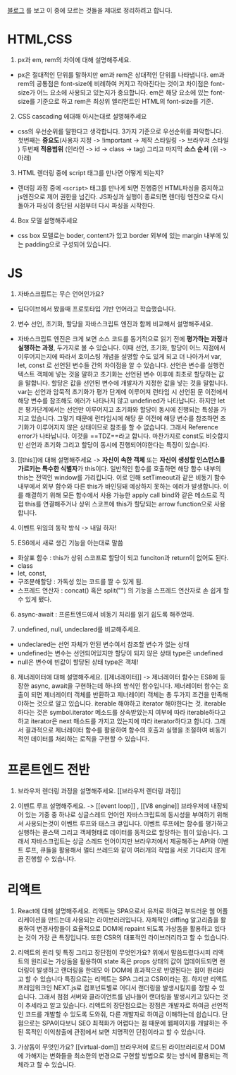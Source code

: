[블로그](https://velog.io/@arthur/%EC%A7%80%EA%B8%88%EA%B9%8C%EC%A7%80-%EB%B0%9B%EC%95%98%EB%8D%98-%EC%8B%A0%EC%9E%85-%ED%94%84%EB%A1%A0%ED%8A%B8%EC%97%94%EB%93%9C-%EB%A9%B4%EC%A0%91-%EC%A7%88%EB%AC%B8%EB%93%A4#%EC%9A%B4%EC%98%81%EC%B2%B4%EC%A0%9C) 를 보고 이 중에 모르는 것들을 제대로 정리하려고 합니다.

# HTML,CSS 
1. px과 em, rem의 차이에 대해 설명해주세요. 
- px은 절대적인 단위를 말하지만 em과 rem은 상대적인 단위를 나타냅니다. em과 rem의 공통점은 font-size에 비례하여 커지고 작아진다는 것이고 차이점은 font-size가 어느 요소에 사용되고 있는지가 중요합니다. em은 해당 요소에 있는 font-size를 기준으로 하고 rem은 최상위 엘리먼트인 HTML의 font-size를 기준.

2. CSS cascading 에대해 아시는대로 설명해주세요 
- css의 우선순위를 말한다고 생각합니다. 3가지 기준으로 우선순위를 파악합니다. 첫번째는 **중요도**(사용자 지정 -> !important -> 제작 스타일링 -> 브라우저 스타일 ) 두번째 **적용범위** (인라인 -> id -> class -> tag) 그리고 마지막 **소스 순서** (위 -> 아래)

3. HTML 렌더링 중에 script 태그를 만나면 어떻게 되는지?
- 렌더링 과정 중에 `<script>` 태그를 만나게 되면 진행중인 HTML파싱을 중지하고 js엔진으로 제어 권한을 넘긴다. JS파싱과 실행이 종료되면 렌더링 엔진으로 다시 돌아가 파싱이 중단된 시점부터 다시 파싱을 시작한다.

4. Box 모델 설명해주세요
- css box 모델로는 boder, content가 있고 border 외부에 있는 margin 내부에 있는 padding으로 구성되어 있습니다. 

# JS
1. 자바스크립트는 무슨 언어인가요?
- 딥다이브에서 봤을때 프로토타입 기반 언어라고 학습했습니다. 

2. 변수 선언, 초기화, 할당을 자바스크립트 엔진과 함께 비교해서 설명해주세요.
- 자바스크립트 엔진은 크게 보면 소스 코드를 동기적으로 읽기 전에 **평가하는 과정**과 **실행하는 과정**, 두가지로 볼 수 있습니다. 이때 선언, 초기화, 할당이 어느 지점에서 이루어지는지에 따라서 호이스팅 개념을 설명할 수도 있게 되고 더 나아가서 var, let, const 로 선언된 변수들 간의 차이점을 알 수 있습니다.  선언은 변수를 실행컨텍스트 객체에 넣는 것을 말하고 초기화는 선언된 변수 이후에 최초로 할당하는 값을 말합니다. 할당은 값을 선언된 변수에 개발자가 지정한 값을 넣는 것을 말합니다.  var는 선언과 암묵적 초기화가 평가 단계에 이루어져 런타임 시 선언된 문 이전에서 해당 변수를 참조해도 에러가 나타나지 않고 undefined가 나타납니다. 하지만 let은 평가단계에서는 선언만 이루어지고 초기화와 할당이 동시에 진행되는 특성을 가지고 있습니다. 그렇기 때문에 런타임시에 해당 문 이전에 해당 변수를 참조하면 초기화가 이루어지지 않은 상태이므로 참조를 할 수 없습니다. 그래서 Reference error가 나타납니다. 이것을 ==TDZ==라고 합니다. 마찬가지로 const도 비슷합지만 선언과 초기화 그리고 할당이 동시에 진행되어야한다는 특징이 있습니다. 

3. [[this]]에 대해 설명해주세요 
-> **자신이 속한 객체** 또는  **자신이 생성할 인스턴스를 가르키는 특수한 식별자**가 this이다. 일반적인 함수를 호출하면 해당 함수 내부의 this는 전역인 window를 가리킵니다. 이로 인해 setTimeout과 같은 비동기 함수 내부에서 외부 함수와 다른 this가 바인딩돼 예상하지 못하는 에러가 발생합니다. 이를 해결하기 위해 모든 함수에서 사용 가능한 apply call bind와 같은 메소드로 직접 this를 연결해주거나 상위 스코프에 this가 할당되는 arrow function으로 사용합니다. 

4. 이벤트 위임의 동작 방식
-> 내일 하자! 


5. ES6에서 새로 생긴 기능을 아는대로 말씀
- 화살표 함수 : this가 상위 스코프로 할당이 되고 funciton과 return이 없어도 된다. 
- class 
- let, const,
- 구조분해할당 : 가독성 있는 코드를 짤 수 있게 됨. 
- 스프레드 연산자 : concat() 혹은 split("") 의 기능을 스프레드 연산자로 손 쉽게 할 수 있게 됐다.
6. async-await : 프론트엔드에서 비동기 처리를 읽기 쉽도록 해주었따. 


7. undefined, null, undeclared를 비교해주세요.
- undeclared는 선언 자체가 안된 변수여서 참조할 변수가 없는 상태
- undefined는 변수는 선언되어있지만 할당이 되지 않은 상태 type은 undefined
- null은 변수에 빈값이 할당된 상태 type은 객체! 

8. 제너레이터에 대해 설명해주세요.
[[제너레이터]]
-> 제너레이터 함수는 ES8에 등장한 async, await을 구현하는데 하나의 방식인 함수입니다. 제너레이터 함수는 호출이 되면 제너레이터 객체를 반환하고 제너레이터 객체는 총 두가지 조건을 만족해야하는 것으로 알고 있습니다. iterable 해야하고 iterator 해야한다는 것. iterable하다는 것은 symbol.iterator 메소드를 상속받았는지 여부에 따라 iterable하다고 하고 iterator은 next 매소드를 가지고 있는지에 따라 iterator하다고 합니다. 그래서 결과적으로 제너레이터 함수를 활용하여 함수의 호출과 실행을 조절하여 비동기적인 데이터를 처리하는 로직을 구현할 수 있습니다.  


# 프론트엔드 전반
1. 브라우저 렌더링 과정을 설명해주세요. 
[[브라우저 렌더링 과정]]


2. 이벤트 루프 설명해주세요. -> [[event loop]] , [[V8 engine]]
브라우저에 내장되어 있는 기중 중 하나로 싱글스레드 언어인 자바스크립트에 동시성을 부여하기 위해서 사용되는것이 이벤트 루프와 태스크 큐입니다. 이벤트 루프에는 함수를 평가하고 실행하는 콜스택 그리고 객체형태로 데이터를 동적으로 할당하는 힙이 있습니다. 그래서 자바스크립트는 싱글 스레드 언어이지만 브라우저에서 제공해주는 API와 이벤트 루프, 큐들을 활용해서 멀티 쓰레드와 같이 여러개의 작업을 서로 기다리지 않게끔 진행할 수 있습니다. 


# 리액트
1.  React에 대해 설명해주세요.
리액트는 SPA으로서 유저로 하여금 부드러운 웹 어플리케이션을 만드는데 사용되는 라이브러러입니다. 자체적인 diffing 알고리즘을 활용하여 변경사항들이 효율적으로 DOM에 repaint 되도록 가상돔을 활용하고 있다는 것이 가장 큰 특징입니다. 또한 CSR의 대표적인 라이브러리라고 할 수 있습니다. 

2. 리액트의 원리 및 특징 그리고 장단점이 무엇인가요? 
위에서 말씀드렸다시피 리액트의 원리로는 가상돔을 활용하여 state 혹은 props 상태의 값이 업데이트되면 랜더링이 발생하고 랜더링을 한데모 아 DOM에 효과적으로 반영된다는 점이 원리라고 할 수 있습니다 특징으로는 리액트는  SPA 그리고 CSR이라는 점. 하지만 리액트 프레임워크인 NEXT.js로 컴포넌트별로 어디서 랜더링을 발생시킬지를 정할 수 있습니다. 그래서 점점 서버와 클라이언트를 넘나들어 랜더링을 발생시키고 있다는 것이 추세라고 알고 있습니다. 리액트의 장단점으로는 장점은 개발자로 하여금 선언적인 코드를 개발할 수 있도록 도와줘, 다른 개발자로 하여금 이해하는데 쉽습니다. 단점으로는 SPA이다보니 SEO 최적화가 어렵다는 점 때문에 웹페이지를 개발하는 주된 목적인 이익창출에 관점에서 보면 치명적인 단점이라고 할 수 있습니다. 

3. 가상돔이 무엇인가요? 
[[virtual-dom]]
브라우저에 로드된 라이브러리로서 DOM에 가해지는 변화들을 최소한의 변경으로 구현할 방법으로 찾는 방식에 활용되는 객체라고 할 수 있습니다. 